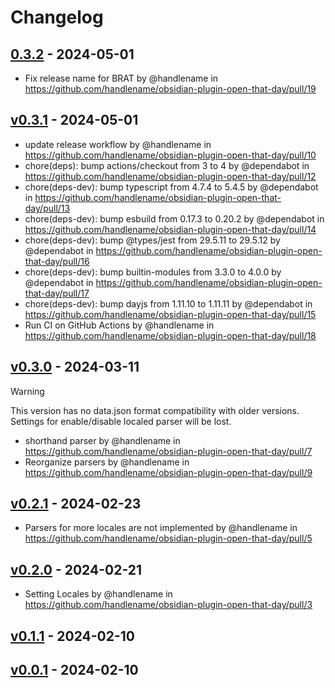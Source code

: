 # Changelog

## [0.3.2](https://github.com/handlename/obsidian-plugin-open-that-day/compare/v0.3.1...0.3.2) - 2024-05-01
- Fix release name for BRAT by @handlename in https://github.com/handlename/obsidian-plugin-open-that-day/pull/19

## [v0.3.1](https://github.com/handlename/obsidian-plugin-open-that-day/compare/v0.3.0...v0.3.1) - 2024-05-01
- update release workflow by @handlename in https://github.com/handlename/obsidian-plugin-open-that-day/pull/10
- chore(deps): bump actions/checkout from 3 to 4 by @dependabot in https://github.com/handlename/obsidian-plugin-open-that-day/pull/12
- chore(deps-dev): bump typescript from 4.7.4 to 5.4.5 by @dependabot in https://github.com/handlename/obsidian-plugin-open-that-day/pull/13
- chore(deps-dev): bump esbuild from 0.17.3 to 0.20.2 by @dependabot in https://github.com/handlename/obsidian-plugin-open-that-day/pull/14
- chore(deps-dev): bump @types/jest from 29.5.11 to 29.5.12 by @dependabot in https://github.com/handlename/obsidian-plugin-open-that-day/pull/16
- chore(deps-dev): bump builtin-modules from 3.3.0 to 4.0.0 by @dependabot in https://github.com/handlename/obsidian-plugin-open-that-day/pull/17
- chore(deps-dev): bump dayjs from 1.11.10 to 1.11.11 by @dependabot in https://github.com/handlename/obsidian-plugin-open-that-day/pull/15
- Run CI on GitHub Actions by @handlename in https://github.com/handlename/obsidian-plugin-open-that-day/pull/18

## [v0.3.0](https://github.com/handlename/obsidian-plugin-open-that-day/compare/v0.2.1...v0.3.0) - 2024-03-11

> [!WARNING]
> This version has no data.json format compatibility with older versions.
> Settings for enable/disable localed parser will be lost.

- shorthand parser by @handlename in https://github.com/handlename/obsidian-plugin-open-that-day/pull/7
- Reorganize parsers by @handlename in https://github.com/handlename/obsidian-plugin-open-that-day/pull/9

## [v0.2.1](https://github.com/handlename/obsidian-plugin-open-that-day/compare/v0.2.0...v0.2.1) - 2024-02-23
- Parsers for more locales are not implemented by @handlename in https://github.com/handlename/obsidian-plugin-open-that-day/pull/5

## [v0.2.0](https://github.com/handlename/obsidian-plugin-open-that-day/compare/v0.1.1...v0.2.0) - 2024-02-21
- Setting Locales by @handlename in https://github.com/handlename/obsidian-plugin-open-that-day/pull/3

## [v0.1.1](https://github.com/handlename/obsidian-plugin-open-that-day/compare/v0.1.0...v0.1.1) - 2024-02-10

## [v0.0.1](https://github.com/handlename/obsidian-plugin-open-that-day/commits/v0.0.1) - 2024-02-10
